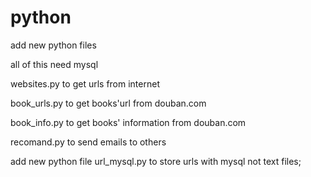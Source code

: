 # python
add new  python files




all of this need mysql




websites.py to get urls from internet 


book_urls.py to get books'url from douban.com



book_info.py to get books' information from douban.com



recomand.py to send emails to others



add new python file url_mysql.py
to store urls with mysql not text files;
